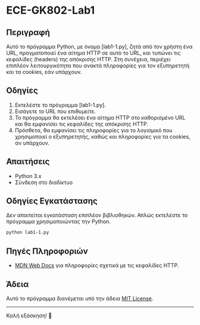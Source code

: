 # ECE-GK802-Lab1

## Περιγραφή
Αυτό το πρόγραμμα Python, με όνομα [lab1-1.py], ζητά από τον χρήστη ένα URL, πραγματοποιεί ένα αίτημα HTTP σε αυτό το URL, και τυπώνει τις κεφαλίδες (headers) της απόκρισης HTTP. Στη συνέχεια, περιέχει επιπλέον λειτουργικότητα που ανακτά πληροφορίες για τον εξυπηρετητή και τα cookies, εάν υπάρχουν.

## Οδηγίες

1. Εκτελέστε το πρόγραμμα [lab1-1.py].
2. Εισάγετε το URL που επιθυμείτε.
3. Το πρόγραμμα θα εκτελέσει ένα αίτημα HTTP στο καθορισμένο URL και θα εμφανίσει τις κεφαλίδες της απόκρισης HTTP.
4. Πρόσθετα, θα εμφανίσει τις πληροφορίες για το λογισμικό που χρησιμοποιεί ο εξυπηρετητής, καθώς και πληροφορίες για τα cookies, αν υπάρχουν.

## Απαιτήσεις
- Python 3.x
- Σύνδεση στο διαδίκτυο

## Οδηγίες Εγκατάστασης
Δεν απαιτείται εγκατάσταση επιπλέον βιβλιοθηκών. Απλώς εκτελέστε το πρόγραμμα χρησιμοποιώντας την Python.

```bash
python lab1-1.py
```

## Πηγές Πληροφοριών
- [MDN Web Docs](https://developer.mozilla.org/en-US/docs/Web/HTTP/Headers) για πληροφορίες σχετικά με τις κεφαλίδες HTTP.

## Άδεια
Αυτό το πρόγραμμα διανέμεται υπό την άδεια [MIT License](LICENSE).

---

Καλή εξάσκηση! 🚀
